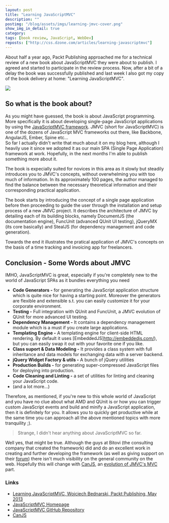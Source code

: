 ```yaml
---
layout: post
title: "Learning JavaScriptMVC"
description: ""
postimg: "/blog/assets/imgs/learning-jmvc-cover.png"
show_img_in_detail: true
category: 
tags: [book review, JavaScript, WebDev]
reposts: ["http://css.dzone.com/articles/learning-javascriptmvc"]
---
```


About half a year ago, Packt Publishing approached me for a technical review of a new book about JavaScriptMVC they were about to publish. I agreed and started to participate in the review process. Now, after a bit of a delay the book was successfully published and last week I also got my copy of the book delivery at home: "Learning JavaScriptMVC".

![](/blog/assets/imgs/learning_jmvc_review.png)

## So what is the book about?

As you might have guessed, the book is about JavaScript  programming. More specifically it is about developing single-page JavaScript applications by using the [JavaScriptMVC framework](http://javascriptmvc.com). JMVC (short for JavaScriptMVC) is one of the dozens of JavaScript MVC frameworks out there, like Backbone, AngularJS, Ember, Spine etc...  
So far I actually didn't write that much about it on my blog here, although I heavily use it since we adopted it as our main SPA (Single Page Application) framework at work. Hopefully, in the next months I'm able to publish something more about it.

The book is expecially suited for novices in this area as it slowly but steadily introduces you to JMVC's concepts, without overwhelming you with too much of information. In its approximately 100 pages, the author managed to find the balance between the necessary theoretical information and their corresponding practical application.

The book starts by introducing the concept of a single page application before then proceeding to guide the user through the installation and setup process of a new JMVC project. It describes the architecture of JMVC by detailing each of its building blocks, namely DocumentJS (the documentation engine), FuncUnit (advanced QUnit UI testing), jQueryMX (its core basically) and StealJS (for dependency management and code generation).

Towards the end it illustrates the pratical application of JMVC's concepts on the basis of a time tracking and invoicing app for freelancers.


## Conclusion - Some Words about JMVC

IMHO, JavaScriptMVC is great, especially if you're completely new to the world of JavaScript SPAs as it bundles everything you need

- **Code Generators -** for generating the JavaScript application structure which is quite nice for having a starting point. Moreover the generators are flexible and extensible s.t. you can easily customize it for your corporate environment.
- **Testing -** Full integration with QUnit and FuncUnit, a JMVC evolution of QUnit for more advanced UI testing.
- **Dependency Management -** It contains a dependency management module which is a must if you create large applications.
- **Templating Engine -** A templating engine for client-side HTML rendering. By default it uses [EmbeddedJS]http://embeddedjs.com/), but you can easily swap it out with your favorite one if you like.
- **Class suport & Data Modeling -** It provides a class system with full inheritance and data models for exchanging data with a server backend.
- **jQuery Widget Factory & utils -** A bunch of jQuery utilities
- **Production Builds -** for generating super-compressed JavaScript files for deploying into production.
- **Code Cleaning and Linting -** a set of utilities for linting and cleaning your JavaScript code.
- (and a lot more...)

Therefore, as mentioned, if you're new to this whole world of JavaScript and you have no clue about what AMD and QUnit is or how you can trigger custom JavaScript events and build and minify a JavaScript application, then it is definitely for you. It allows you to quickly get productive while at the same time you can approach all the above mentioned topics with more tranquility ;).

> Strange, I didn't hear anything about JavaScriptMVC so far.

Well yes, that might be true. Although the guys at Bitovi (the consulting company that created the framework) did and do an excellent work in creating and further developing the framework (as well as giving support on their [forum](http://forum.javascriptmvc.com)) there isn't much visibility on the general community on the web. Hopefully this will change with [CanJS](http://canjs.com), an [evolution of JMVC's MVC](http://bitovi.com/blog/2012/04/introducing-canjs.html) part.

### Links

- [Learning JavaScriptMVC, Wojciech Bednarski, Packt Publishing, May 2013](http://www.packtpub.com/building-javasript-web-applications-using-javascriptmvc/book)
- [JavaScriptMVC Homepage](http://javascriptmvc.com)
- [JavaScriptMVC GitHub Repository](https://github.com/bitovi/javascriptmvc)
- [CanJS](http://canjs.com)
